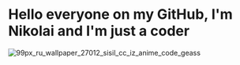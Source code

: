 # Hello everyone on my GitHub, I'm Nikolai and I'm just a coder
![99px_ru_wallpaper_27012_sisil_cc_iz_anime_code_geass](https://github.com/user-attachments/assets/78d198b0-7073-4b8e-8bfb-dd822d5d373c)

